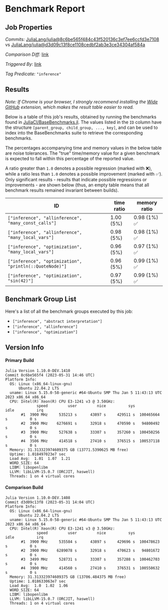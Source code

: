# Benchmark Report

## Job Properties

*Commits:* [JuliaLang/julia@8c6be565f484c43f520136c3ef7ee6ccfd3e7108](https://github.com/JuliaLang/julia/commit/8c6be565f484c43f520136c3ef7ee6ccfd3e7108) vs [JuliaLang/julia@d3d09c13f8ce1108cedbf2ab3e3ce34304af584a](https://github.com/JuliaLang/julia/commit/d3d09c13f8ce1108cedbf2ab3e3ce34304af584a)

*Comparison Diff:* [link](https://github.com/JuliaLang/julia/compare/d3d09c13f8ce1108cedbf2ab3e3ce34304af584a..8c6be565f484c43f520136c3ef7ee6ccfd3e7108)

*Triggered By:* [link](https://github.com/JuliaLang/julia/pull/50015)

*Tag Predicate:* `"inference"`

## Results

*Note: If Chrome is your browser, I strongly recommend installing the [Wide GitHub](https://chrome.google.com/webstore/detail/wide-github/kaalofacklcidaampbokdplbklpeldpj?hl=en)
extension, which makes the result table easier to read.*

Below is a table of this job's results, obtained by running the benchmarks found in
[JuliaCI/BaseBenchmarks.jl](https://github.com/JuliaCI/BaseBenchmarks.jl). The values
listed in the `ID` column have the structure `[parent_group, child_group, ..., key]`,
and can be used to index into the BaseBenchmarks suite to retrieve the corresponding
benchmarks.

The percentages accompanying time and memory values in the below table are noise tolerances. The "true"
time/memory value for a given benchmark is expected to fall within this percentage of the reported value.

A ratio greater than `1.0` denotes a possible regression (marked with :x:), while a ratio less
than `1.0` denotes a possible improvement (marked with :white_check_mark:). Only significant results - results
that indicate possible regressions or improvements - are shown below (thus, an empty table means that all
benchmark results remained invariant between builds).

| ID | time ratio | memory ratio |
|----|------------|--------------|
| `["inference", "allinference", "many_const_calls"]` | 1.00 (5%)  | 0.98 (1%) :white_check_mark: |
| `["inference", "allinference", "many_local_vars"]` | 0.98 (5%)  | 0.98 (1%) :white_check_mark: |
| `["inference", "optimization", "many_local_vars"]` | 0.96 (5%)  | 0.97 (1%) :white_check_mark: |
| `["inference", "optimization", "println(::QuoteNode)"]` | 0.96 (5%)  | 0.99 (1%) :white_check_mark: |
| `["inference", "optimization", "sin(42)"]` | 0.97 (5%)  | 0.99 (1%) :white_check_mark: |

## Benchmark Group List

Here's a list of all the benchmark groups executed by this job:

- `["inference", "abstract interpretation"]`
- `["inference", "allinference"]`
- `["inference", "optimization"]`

## Version Info

#### Primary Build

```
Julia Version 1.10.0-DEV.1410
Commit 8c6be565f4 (2023-05-31 14:46 UTC)
Platform Info:
  OS: Linux (x86_64-linux-gnu)
      Ubuntu 22.04.2 LTS
  uname: Linux 5.15.0-58-generic #64-Ubuntu SMP Thu Jan 5 11:43:13 UTC 2023 x86_64 x86_64
  CPU: Intel(R) Xeon(R) CPU E3-1241 v3 @ 3.50GHz: 
              speed         user         nice          sys         idle          irq
       #1  3900 MHz     535213 s      43897 s     429511 s  100465664 s          0 s
       #2  3900 MHz    6276691 s      32918 s     470590 s   94800492 s          0 s
       #3  3900 MHz     527638 s      33307 s     357260 s  100450256 s          0 s
       #4  3506 MHz     414518 s      27410 s     376515 s  100537118 s          0 s
  Memory: 31.313323974609375 GB (13771.5390625 MB free)
  Uptime: 1.018497023e7 sec
  Load Avg:  1.01  1.07  1.21
  WORD_SIZE: 64
  LIBM: libopenlibm
  LLVM: libLLVM-15.0.7 (ORCJIT, haswell)
  Threads: 1 on 4 virtual cores

```

#### Comparison Build

```
Julia Version 1.10.0-DEV.1408
Commit d3d09c13f8 (2023-05-31 14:04 UTC)
Platform Info:
  OS: Linux (x86_64-linux-gnu)
      Ubuntu 22.04.2 LTS
  uname: Linux 5.15.0-58-generic #64-Ubuntu SMP Thu Jan 5 11:43:13 UTC 2023 x86_64 x86_64
  CPU: Intel(R) Xeon(R) CPU E3-1241 v3 @ 3.50GHz: 
              speed         user         nice          sys         idle          irq
       #1  3900 MHz     535584 s      43897 s     429696 s  100478623 s          0 s
       #2  3900 MHz    6289078 s      32918 s     470623 s   94801672 s          0 s
       #3  3499 MHz     528731 s      33307 s     357288 s  100462703 s          0 s
       #4  3900 MHz     414560 s      27410 s     376531 s  100550632 s          0 s
  Memory: 31.313323974609375 GB (13706.484375 MB free)
  Uptime: 1.018633063e7 sec
  Load Avg:  1.0  1.02  1.06
  WORD_SIZE: 64
  LIBM: libopenlibm
  LLVM: libLLVM-15.0.7 (ORCJIT, haswell)
  Threads: 1 on 4 virtual cores

```
